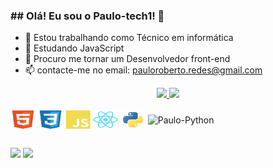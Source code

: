 ### ## Olá! Eu sou o Paulo-tech1! 👋

- 🔭 Estou trabalhando como Técnico em informática
- 🌱 Estudando JavaScript
- 👯 Procuro me tornar um Desenvolvedor front-end
- 📫 contacte-me no email: pauloroberto.redes@gmail.com

<div align="center">
 <a href="https://github.com/Paulo-tech1">
  <img height="160em" src="https://github-readme-stats.vercel.app/api?username=Paulo-tech1&show_icons=true&theme=radical&include_all_commits=True&count_private=true"/>
  </a>
  <img height="160em" src="https://github-readme-stats.vercel.app/api/top-langs/?username=Paulo-tech1&layout=compact&langs_count=7&theme=radical"/>
  </a>
</div>



 <div style="display: inline_block"><br>
    <img align="center" alt="Paulo-HTML" height="30" width="40" src="https://raw.githubusercontent.com/devicons/devicon/master/icons/html5/html5-original.svg">
    <img align="center" alt="Paulo-CSS" height="30" width="40" src="https://raw.githubusercontent.com/devicons/devicon/master/icons/css3/css3-original.svg">
    <img align="center" alt="Paulo-Js" height="30" width="40" src="https://raw.githubusercontent.com/devicons/devicon/master/icons/javascript/javascript-plain.svg">
    <img align="center" alt="Paulo-React" height="30" width="40" src="https://raw.githubusercontent.com/devicons/devicon/master/icons/react/react-original.svg">
    <img align="center" alt="Paulo-Python" height="30" width="40" src="https://raw.githubusercontent.com/devicons/devicon/master/icons/python/python-original.svg">
    <img align="center" alt="Paulo-Python" height="30" width="40" <img src="https://cdn.jsdelivr.net/gh/devicons/devicon/icons/c/c-original.svg" />
      
   ##
   
  <div>  
  <a href = "mailto:pauloroberto.redes@gmail.com"><img src="https://img.shields.io/badge/-Gmail-%23333?style=for-the-badge&logo=gmail&logoColor=white" target="_blank"></a>
    <a href="AQUI VAI O LINK DO LINKEDIM" target="_blank"><img src="https://img.shields.io/badge/-LinkedIn-%230077B5?style=for-the-badge&logo=linkedin&logoColor=white" target="_blank"></a>
</div>
 
